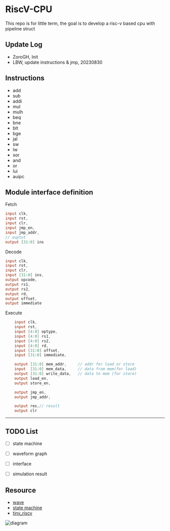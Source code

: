 # RiscV-CPU
This repo is for little term, the goal is to develop a risc-v based cpu with pipeline struct

## Update Log
- ZoroGH, Init
- LBW, update instructions & jmp, 20230830

## Instructions

- add
- sub
- addi
- mul
- mulh
- beq
- bne
- blt
- bge
- jal
- sw
- lw
- xor
- and
- or
- lui
- auipc



## Module interface definition
Fetch
```verilog
input clk,
input rst,
input clr,
input jmp_en,
input jmp_addr,
// ouptut 
output [31:0] ins
```

Decode
```verilog
input clk,
input rst,
input clr,
input [31:0] ins,
output opcode,
output rs1,
output rs2,
output rd,
output offset,
output immediate
```


Execute
```verilog
    input clk,
    input rst,
    input [4:0] optype,
    input [4:0] rs1,
    input [4:0] rs2,
    input [4:0] rd,
    input [31:0] offset,
    input [31:0] immediate,

    output [31:0] mem_addr,     // addr for load or store
    input  [31:0] mem_data,     // data from mem(for load)
    output [31:0] write_data,   // data to mem (for store)
    output load_en,
    output store_en,

    output jmp_en,
    output jmp_addr,

    output res,// result
    output clr

```


----
## TODO List

- [ ] state machine 
- [ ] waveform graph
- [ ] interface
- [ ] simulation result



## Resource

- [wave](https://wavedrom.com/)
- [state machine](https://www.writebug.com/article/933fcc89-c790-11ed-a37d-6479f0e5e323)
- [tiny_riscv](https://liangkangnan.gitee.io/2020/04/29/%E4%BB%8E%E9%9B%B6%E5%BC%80%E5%A7%8B%E5%86%99RISC-V%E5%A4%84%E7%90%86%E5%99%A8/)

![diagram](https://liangkangnan.gitee.io/2020/04/29/%E4%BB%8E%E9%9B%B6%E5%BC%80%E5%A7%8B%E5%86%99RISC-V%E5%A4%84%E7%90%86%E5%99%A8/2_0.jpg)